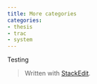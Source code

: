 ```yaml
---
title: More categories 
categories: 
- thesis
- trac
- system
---
```

Testing
> Written with [StackEdit](https://stackedit.io/).

